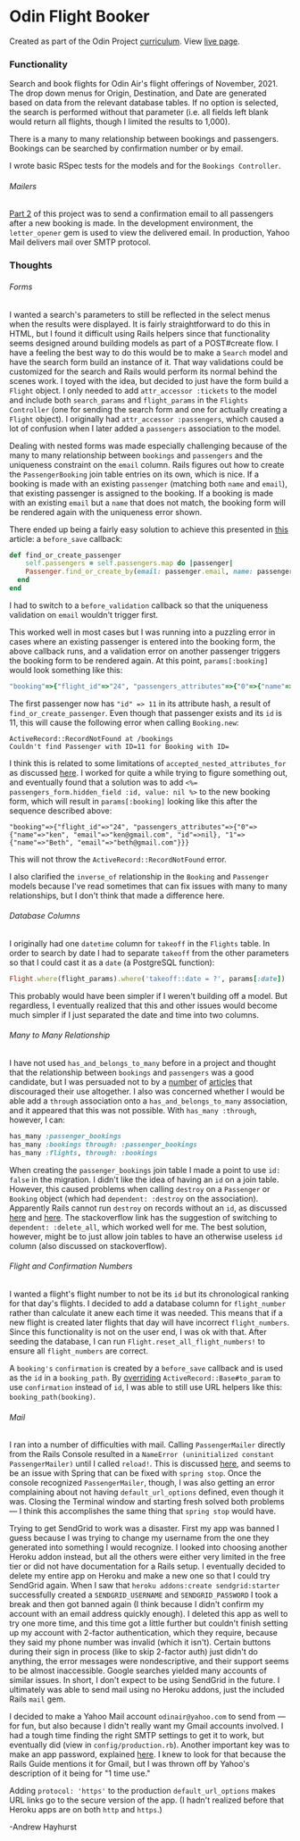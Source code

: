 # Odin Flight Booker

Created as part of the Odin Project [curriculum](https://www.theodinproject.com/courses/ruby-on-rails/lessons/building-advanced-forms). View [live page](https://odin-air.herokuapp.com/).

### Functionality

Search and book flights for Odin Air's flight offerings of November, 2021. The drop down menus for Origin, Destination, and Date are generated based on data from the relevant database tables. If no option is selected, the search is performed without that parameter (i.e. all fields left blank would return all flights, though I limited the results to 1,000).

There is a many to many relationship between bookings and passengers. Bookings can be searched by confirmation number or by email.

I wrote basic RSpec tests for the models and for the `Bookings Controller`.

###### Mailers

[Part 2](https://www.theodinproject.com/courses/ruby-on-rails/lessons/sending-confirmation-emails) of this project was to send a confirmation email to all passengers after a new booking is made. In the development environment, the `letter_opener` gem is used to view the delivered email. In production, Yahoo Mail delivers mail over SMTP protocol.

### Thoughts

###### Forms

I wanted a search's parameters to still be reflected in the select menus when the results were displayed. It is fairly straightforward to do this in HTML, but I found it difficult using Rails helpers since that functionality seems designed around building models as part of a POST#create flow. I have a feeling the best way to do this would be to make a `Search` model and have the search form build an instance of it. That way validations could be customized for the search and Rails would perform its normal behind the scenes work. I toyed with the idea, but decided to just have the form build a `Flight` object. I only needed to add `attr_accessor :tickets` to the model and include both `search_params` and `flight_params` in the `Flights Controller` (one for sending the search form and one for actually creating a `Flight` object). I originally had `attr_accessor :passengers`, which caused a lot of confusion when I later added a `passengers` association to the model.

Dealing with nested forms was made especially challenging because of the many to many relationship between `bookings` and `passengers` and the uniqueness constraint on the `email` column. Rails figures out how to create the `PassengerBooking` join table entries on its own, which is nice. If a booking is made with an existing `passenger` (matching both `name` and `email`), that existing passenger is assigned to the booking. If a booking is made with an existing `email` but a `name` that does not match, the booking form will be rendered again with the uniqueness error shown.

There ended up being a fairly easy solution to achieve this presented in [this](https://medium.com/inview-technical-blog/rails-5-using-find-or-create-by-for-nested-attributes-ff633aee62a1) article: a `before_save` callback:

```ruby
def find_or_create_passenger
	self.passengers = self.passengers.map do |passenger|
  	Passenger.find_or_create_by(email: passenger.email, name: passenger.name)
  end
end
```

I had to switch to a `before_validation` callback so that the uniqueness validation on `email` wouldn't trigger first.

This worked well in most cases but I was running into a puzzling error in cases where an existing passenger is entered into the booking form, the above callback runs, and a validation error on another passenger triggers the booking form to be rendered again. At this point, `params[:booking]` would look something like this:

```ruby
"booking"=>{"flight_id"=>"24", "passengers_attributes"=>{"0"=>{"name"=>"ken", "email"=>"ken@gmail.com", "id"=>11}, "1"=>{"name"=>"Beth", "email"=>"beth@gmail.com"}}}
```

The first passenger now has `"id" => 11` in its attribute hash, a result of `find_or_create_passenger`. Even though that passenger exists and its `id` is 11, this will cause the following error when calling `Booking.new`:

```pseudocode
ActiveRecord::RecordNotFound at /bookings
Couldn't find Passenger with ID=11 for Booking with ID=
```

I think this is related to some limitations of `accepted_nested_attributes_for` as discussed [here](https://github.com/rails/rails/issues/7256). I worked for quite a while trying to figure something out, and eventually found that a solution was to add `<%= passengers_form.hidden_field :id, value: nil %>` to the new booking form, which will result in `params[:booking]` looking like this after the sequence described above:

```
"booking"=>{"flight_id"=>"24", "passengers_attributes"=>{"0"=>{"name"=>"ken", "email"=>"ken@gmail.com", "id"=>nil}, "1"=>{"name"=>"Beth", "email"=>"beth@gmail.com"}}}
```

This will not throw the `ActiveRecord::RecordNotFound` error.

I also clarified the `inverse_of` relationship in the `Booking` and `Passenger` models because I've read sometimes that can fix issues with many to many relationships, but I don't think that made a difference here.

###### Database Columns

I originally had one `datetime` column for `takeoff` in the `Flights` table. In order to search by date I had to separate `takeoff` from the other parameters so that I could cast it as a `date` (a PostgreSQL function):

```ruby
Flight.where(flight_params).where('takeoff::date = ?', params[:date])
```

This probably would have been simpler if I weren't building off a model. But regardless, I eventually realized that this and other issues would become much simpler if I just separated the date and time into two columns.

###### Many to Many Relationship

I have not used `has_and_belongs_to_many` before in a project and thought that the relationship between `bookings` and `passengers` was a good candidate, but I was persuaded not to by a [number](https://cobwwweb.com/why-i-dont-use-has-and-belongs-to-many-in-rails) of [articles](https://flatironschool.com/blog/why-you-dont-need-has-and-belongs-to-many) that discouraged their use altogether. I also was concerned whether I would be able add a `through` association onto a `has_and_belongs_to_many` association, and it appeared that this was not possible. With `has_many :through`, however, I can:

```ruby
has_many :passenger_bookings
has_many :bookings through: :passenger_bookings
has_many :flights, through: :bookings
```

When creating the `passenger_bookings` join table I made a point to use `id: false` in the migration. I didn't like the idea of having an `id` on a join table. However, this caused problems when calling `destroy` on a `Passenger` or `Booking` object (which had `dependent: :destroy` on the association). Apparently Rails cannot run `destroy` on records without an `id`, as discussed [here](https://github.com/rails/rails/issues/25347) and [here](https://stackoverflow.com/questions/23165282/error-zero-length-delimited-identifier-at-or-near-line-1-delete-from-reg/30542991). The stackoverflow link has the suggestion of switching to `dependent: :delete_all`, which worked well for me. The best solution, however, might be to just allow join tables to have an otherwise useless `id` column (also discussed on stackoverflow).

###### Flight and Confirmation Numbers

I wanted a flight's flight number to not be its `id` but its chronological ranking for that day's flights. I decided to add a database column for `flight_number` rather than calculate it anew each time it was needed. This means that if a new flight is created later flights that day will have incorrect `flight_numbers`. Since this functionality is not on the user end, I was ok with that. After seeding the database, I can run `Flight.reset_all_flight_numbers!` to ensure all `flight_numbers` are correct.

A `booking's` `confirmation` is created by a `before_save` callback and is used as the `id` in a `booking_path`. By [overriding](https://guides.rubyonrails.org/routing.html#overriding-named-route-parameters) `ActiveRecord::Base#to_param` to use `confirmation` instead of `id`, I was able to still use URL helpers like this: `booking_path(booking)`.

###### Mail

I ran into a number of difficulties with mail. Calling `PassengerMailer` directly from the Rails Console resulted in a `NameError (uninitialized constant PassengerMailer)` until I called `reload!`. This is discussed [here](https://github.com/rails/rails/issues/38174), and seems to be an issue with Spring that can be fixed with `spring stop`. Once the console recognized `PassengerMailer`, though, I was also getting an error complaining about not having `default_url_options` defined, even though it was. Closing the Terminal window and starting fresh solved both problems — I think this accomplishes the same thing that `spring stop` would have.

Trying to get SendGrid to work was a disaster. First my app was banned I guess because I was trying to change my username from the one they generated into something I would recognize. I looked into choosing another Heroku addon instead, but all the others were either very limited in the free tier or did not have documentation for a Rails setup. I eventually decided to delete my entire app on Heroku and make a new one so that I could try SendGrid again. When I saw that `heroku addons:create sendgrid:starter` successfully created a `SENDGRID_USERNAME` and `SENDGRID_PASSWORD` I took a break and then got banned again (I think because I didn't confirm my account with an email address quickly enough). I deleted this app as well to try one more time, and this time got a little further but couldn't finish setting up my account with 2-factor authentication, which they require, because they said my phone number was invalid (which it isn't). Certain buttons during their sign in process (like to skip 2-factor auth) just didn't do anything, the error messages were nondescriptive, and their support seems to be almost inaccessible. Google searches yielded many accounts of similar issues. In short, I don't expect to be using SendGrid in the future. I ultimately was able to send mail using no Heroku addons, just the included Rails `mail` gem.

I decided to make a Yahoo Mail account `odinair@yahoo.com` to send from — for fun, but also because I didn't really want my Gmail accounts involved. I had a tough time finding the right SMTP settings to get it to work, but eventually did (view in `config/production.rb`). Another important key was to make an app password, explained [here](https://help.yahoo.com/kb/SLN15241.html?). I knew to look for that because the Rails Guide mentions it for Gmail, but I was thrown off by Yahoo's description of it being for "1 time use."

Adding `protocol: 'https'` to the production `default_url_options` makes URL links go to the secure version of the app. (I hadn't realized before that Heroku apps are on both `http` and `https`.)

-Andrew Hayhurst